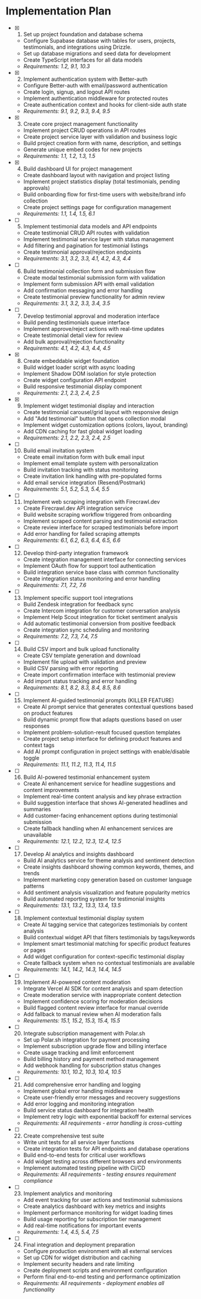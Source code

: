 # Implementation Plan

- [x] 1. Set up project foundation and database schema
  - Configure Supabase database with tables for users, projects, testimonials, and integrations using Drizzle.
  - Set up database migrations and seed data for development
  - Create TypeScript interfaces for all data models
  - _Requirements: 1.2, 9.1, 10.3_

- [x] 2. Implement authentication system with Better-auth
  - Configure Better-auth with email/password authentication
  - Create login, signup, and logout API routes
  - Implement authentication middleware for protected routes
  - Create authentication context and hooks for client-side auth state
  - _Requirements: 9.1, 9.2, 9.3, 9.4, 9.5_

- [x] 3. Create core project management functionality
  - Implement project CRUD operations in API routes
  - Create project service layer with validation and business logic
  - Build project creation form with name, description, and settings
  - Generate unique embed codes for new projects
  - _Requirements: 1.1, 1.2, 1.3, 1.5_

- [x] 4. Build dashboard UI for project management
  - Create dashboard layout with navigation and project listing
  - Implement project statistics display (total testimonials, pending approvals)
  - Build onboarding flow for first-time users with website/brand info collection
  - Create project settings page for configuration management
  - _Requirements: 1.1, 1.4, 1.5, 6.1_

- [ ] 5. Implement testimonial data models and API endpoints
  - Create testimonial CRUD API routes with validation
  - Implement testimonial service layer with status management
  - Add filtering and pagination for testimonial listings
  - Create testimonial approval/rejection endpoints
  - _Requirements: 3.1, 3.2, 3.3, 4.1, 4.2, 4.3, 4.4_

- [ ] 6. Build testimonial collection form and submission flow
  - Create modal testimonial submission form with validation
  - Implement form submission API with email validation
  - Add confirmation messaging and error handling
  - Create testimonial preview functionality for admin review
  - _Requirements: 3.1, 3.2, 3.3, 3.4, 3.5_

- [ ] 7. Develop testimonial approval and moderation interface
  - Build pending testimonials queue interface
  - Implement approve/reject actions with real-time updates
  - Create testimonial detail view for review
  - Add bulk approval/rejection functionality
  - _Requirements: 4.1, 4.2, 4.3, 4.4, 4.5_

- [x] 8. Create embeddable widget foundation
  - Build widget loader script with async loading
  - Implement Shadow DOM isolation for style protection
  - Create widget configuration API endpoint
  - Build responsive testimonial display component
  - _Requirements: 2.1, 2.3, 2.4, 2.5_

- [x] 9. Implement widget testimonial display and interaction
  - Create testimonial carousel/grid layout with responsive design
  - Add "Add testimonial" button that opens collection modal
  - Implement widget customization options (colors, layout, branding)
  - Add CDN caching for fast global widget loading
  - _Requirements: 2.1, 2.2, 2.3, 2.4, 2.5_

- [ ] 10. Build email invitation system
  - Create email invitation form with bulk email input
  - Implement email template system with personalization
  - Build invitation tracking with status monitoring
  - Create invitation link handling with pre-populated forms
  - Add email service integration (Resend/Postmark)
  - _Requirements: 5.1, 5.2, 5.3, 5.4, 5.5_

- [ ] 11. Implement web scraping integration with Firecrawl.dev
  - Create Firecrawl.dev API integration service
  - Build website scraping workflow triggered from onboarding
  - Implement scraped content parsing and testimonial extraction
  - Create review interface for scraped testimonials before import
  - Add error handling for failed scraping attempts
  - _Requirements: 6.1, 6.2, 6.3, 6.4, 6.5, 6.6_

- [ ] 12. Develop third-party integration framework
  - Create integration management interface for connecting services
  - Implement OAuth flow for support tool authentication
  - Build integration service base class with common functionality
  - Create integration status monitoring and error handling
  - _Requirements: 7.1, 7.2, 7.6_

- [ ] 13. Implement specific support tool integrations
  - Build Zendesk integration for feedback sync
  - Create Intercom integration for customer conversation analysis
  - Implement Help Scout integration for ticket sentiment analysis
  - Add automatic testimonial conversion from positive feedback
  - Create integration sync scheduling and monitoring
  - _Requirements: 7.2, 7.3, 7.4, 7.5_

- [ ] 14. Build CSV import and bulk upload functionality
  - Create CSV template generation and download
  - Implement file upload with validation and preview
  - Build CSV parsing with error reporting
  - Create import confirmation interface with testimonial preview
  - Add import status tracking and error handling
  - _Requirements: 8.1, 8.2, 8.3, 8.4, 8.5, 8.6_

- [ ] 15. Implement AI-guided testimonial prompts (KILLER FEATURE)
  - Create AI prompt service that generates contextual questions based on product features
  - Build dynamic prompt flow that adapts questions based on user responses
  - Implement problem-solution-result focused question templates
  - Create project setup interface for defining product features and context tags
  - Add AI prompt configuration in project settings with enable/disable toggle
  - _Requirements: 11.1, 11.2, 11.3, 11.4, 11.5_

- [ ] 16. Build AI-powered testimonial enhancement system
  - Create AI enhancement service for headline suggestions and content improvements
  - Implement real-time content analysis and key phrase extraction
  - Build suggestion interface that shows AI-generated headlines and summaries
  - Add customer-facing enhancement options during testimonial submission
  - Create fallback handling when AI enhancement services are unavailable
  - _Requirements: 12.1, 12.2, 12.3, 12.4, 12.5_

- [ ] 17. Develop AI analytics and insights dashboard
  - Build AI analytics service for theme analysis and sentiment detection
  - Create insights dashboard showing common keywords, themes, and trends
  - Implement marketing copy generation based on customer language patterns
  - Add sentiment analysis visualization and feature popularity metrics
  - Build automated reporting system for testimonial insights
  - _Requirements: 13.1, 13.2, 13.3, 13.4, 13.5_

- [ ] 18. Implement contextual testimonial display system
  - Create AI tagging service that categorizes testimonials by content analysis
  - Build contextual widget API that filters testimonials by tags/keywords
  - Implement smart testimonial matching for specific product features or pages
  - Add widget configuration for context-specific testimonial display
  - Create fallback system when no contextual testimonials are available
  - _Requirements: 14.1, 14.2, 14.3, 14.4, 14.5_

- [ ] 19. Implement AI-powered content moderation
  - Integrate Vercel AI SDK for content analysis and spam detection
  - Create moderation service with inappropriate content detection
  - Implement confidence scoring for moderation decisions
  - Build flagged content review interface for manual override
  - Add fallback to manual review when AI moderation fails
  - _Requirements: 15.1, 15.2, 15.3, 15.4, 15.5_

- [ ] 20. Integrate subscription management with Polar.sh
  - Set up Polar.sh integration for payment processing
  - Implement subscription upgrade flow and billing interface
  - Create usage tracking and limit enforcement
  - Build billing history and payment method management
  - Add webhook handling for subscription status changes
  - _Requirements: 10.1, 10.2, 10.3, 10.4, 10.5_

- [ ] 21. Add comprehensive error handling and logging
  - Implement global error handling middleware
  - Create user-friendly error messages and recovery suggestions
  - Add error logging and monitoring integration
  - Build service status dashboard for integration health
  - Implement retry logic with exponential backoff for external services
  - _Requirements: All requirements - error handling is cross-cutting_

- [ ] 22. Create comprehensive test suite
  - Write unit tests for all service layer functions
  - Create integration tests for API endpoints and database operations
  - Build end-to-end tests for critical user workflows
  - Add widget testing across different browsers and environments
  - Implement automated testing pipeline with CI/CD
  - _Requirements: All requirements - testing ensures requirement compliance_

- [ ] 23. Implement analytics and monitoring
  - Add event tracking for user actions and testimonial submissions
  - Create analytics dashboard with key metrics and insights
  - Implement performance monitoring for widget loading times
  - Build usage reporting for subscription tier management
  - Add real-time notifications for important events
  - _Requirements: 1.4, 4.5, 5.4, 7.5_

- [ ] 24. Final integration and deployment preparation
  - Configure production environment with all external services
  - Set up CDN for widget distribution and caching
  - Implement security headers and rate limiting
  - Create deployment scripts and environment configuration
  - Perform final end-to-end testing and performance optimization
  - _Requirements: All requirements - deployment enables all functionality_
